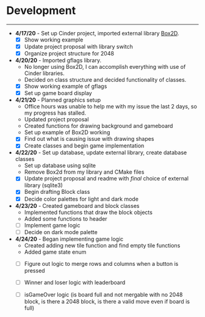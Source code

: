 # Development

---

- **4/17/20** - Set up Cinder project, imported external library [Box2D](https://github.com/sansumbrella/suBox2D).
    - [x] Show working example
    - [x] Update project proposal with library switch
    - [x] Organize project structure for 2048
    
- **4/20/20** - Imported gflags library.
    - No longer using Box2D, I can accomplish everything with use of Cinder libraries.
    - Decided on class structure and decided functionality of classes.
    - [x] Show working example of gflags
    - [x] Set up game board display

- **4/21/20** - Planned graphics setup
    - Office hours was unable to help me with my issue the last 2 days, so my progress has stalled.
    - Updated project proposal
    - Created functions for drawing background and gameboard
    - Set up example of Box2D working
    - [x] Find out what is causing issue with drawing shapes
    - [x] Create classes and begin game implementation

- **4/22/20** - Set up database, update external library, create database classes
    - Set up database using sqlite
    - Remove Box2d from my library and CMake files
    - [x] Update project proposal and readme with *final* choice of external library (sqlite3)
    - [x] Begin drafting Block class
    - [x] Decide color palettes for light and dark mode
    
- **4/23/20** - Created gameboard and block classes
    - Implemented functions that draw the block objects
    - Added some functions to header
    - [ ] Implement game logic
    - [ ] Decide on dark mode palette
    
- **4/24/20** - Began implementing game logic
    - Created adding new tile function and find empty tile functions
    - Added game state enum
    - [ ] Figure out logic to merge rows and columns when a button is pressed
    - [ ] Winner and loser logic with leaderboard
    - [ ] isGameOver logic (is board full and not mergable with no 2048 block, is there a 2048 block, is there a valid move even if board is full)
       